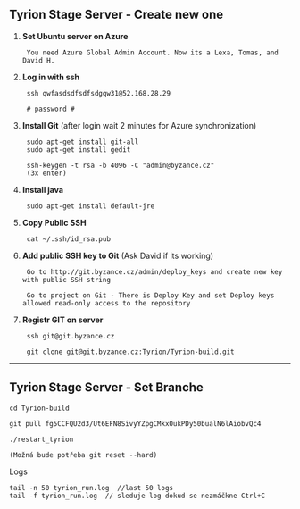 
## Tyrion Stage Server - Create new one ## 

1) **Set Ubuntu server on Azure**

        You need Azure Global Admin Account. Now its a Lexa, Tomas, and David H. 
        
2) **Log in with ssh**
 
        ssh qwfasdsdfsdfsdgqw31@52.168.28.29
        
        # password #
        
3) **Install Git** (after login wait 2 minutes for Azure synchronization)

        sudo apt-get install git-all
        sudo apt-get install gedit
                
        ssh-keygen -t rsa -b 4096 -C "admin@byzance.cz" 
        (3x enter)
        
 7) **Install java**
 
         sudo apt-get install default-jre
                
4) **Copy Public SSH**         
   
        cat ~/.ssh/id_rsa.pub 
        
5) **Add public SSH key to Git** (Ask David if its working)
        
        Go to http://git.byzance.cz/admin/deploy_keys and create new key with public SSH string
   
        Go to project on Git - There is Deploy Key and set Deploy keys allowed read-only access to the repository
       
6) **Registr GIT on server**        
        
        ssh git@git.byzance.cz
        
        git clone git@git.byzance.cz:Tyrion/Tyrion-build.git

        
        
--------



## Tyrion Stage Server - Set Branche ## 

    cd Tyrion-build
    
    git pull fg5CCFQU2d3/Ut6EFN8SivyYZpgCMkxOukPDy50bualN6lAiobvQc4
    
    ./restart_tyrion 
    
    (Možná bude potřeba git reset --hard) 

Logs    
    
    tail -n 50 tyrion_run.log  //last 50 logs
    tail -f tyrion_run.log  // sleduje log dokud se nezmáčkne Ctrl+C